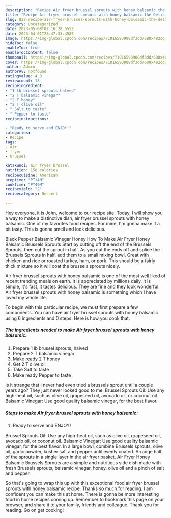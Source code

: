 ```yaml
---
description: "Recipe Air fryer brussel sprouts with honey balsamic the Delicious"
title: "Recipe Air fryer brussel sprouts with honey balsamic the Delicious"
slug: 822-recipe-air-fryer-brussel-sprouts-with-honey-balsamic-the-delicious
category: Uncategorized
date: 2023-05-08T02:16:28.555Z
date: 2023-04-01T23:47:33.458Z
image: https://img-global.cpcdn.com/recipes/71016593988df3dd/680x482cq70/air-fryer-brussel-sprouts-with-honey-balsamic-recipe-main-photo.jpg
hideToc: false
enableToc: true
enableTocContent: false
thumbnail: https://img-global.cpcdn.com/recipes/71016593988df3dd/680x482cq70/air-fryer-brussel-sprouts-with-honey-balsamic-recipe-main-photo.jpg
cover: https://img-global.cpcdn.com/recipes/71016593988df3dd/680x482cq70/air-fryer-brussel-sprouts-with-honey-balsamic-recipe-main-photo.jpg
author: Admin
authorAv: notfound
ratingvalue: 4.8
reviewcount: 18
recipeingredient:
- "1 lb brussel sprouts halved"
- "2 T balsamic vinegar"
- "2 T honey"
- "2 T olive oil"
- " Salt to taste"
- " Pepper to taste"
recipeinstructions:

- "Ready to serve and ENJOY!"
categories:
- Recipe
tags:
- air
- fryer
- brussel

katakunci: air fryer brussel 
nutrition: 158 calories
recipecuisine: American
preptime: "PT14M"
cooktime: "PT49M"
recipeyield: "2"
recipecategory: Dessert

---
```



Hey everyone, it is John, welcome to our recipe site. Today, I will show you a way to make a distinctive dish, air fryer brussel sprouts with honey balsamic. One of my favorites food recipes. For mine, I'm gonna make it a bit tasty. This is gonna smell and look delicious.

Black Pepper Balsamic Vinegar Honey How To Make Air Fryer Honey Balsamic Brussels Sprouts Start by cutting off the end of the Brussels Sprouts, then cut the sprout in half. As you cut the ends off and splice the Brussels Sprouts in half, add them to a small mixing bowl. Great with chicken and rice or roasted turkey, ham, or pork. This should be a fairly thick mixture so it will coat the brussels sprouts nicely.

Air fryer brussel sprouts with honey balsamic is one of the most well liked of recent trending meals on earth. It is appreciated by millions daily. It is simple, it's fast, it tastes delicious. They are fine and they look wonderful. Air fryer brussel sprouts with honey balsamic is something which I have loved my whole life.


To begin with this particular recipe, we must first prepare a few components. You can have air fryer brussel sprouts with honey balsamic using 6 ingredients and 0 steps. Here is how you cook that.

<!--inarticleads1-->

##### The ingredients needed to make Air fryer brussel sprouts with honey balsamic:

1. Prepare 1 lb brussel sprouts, halved
1. Prepare 2 T balsamic vinegar
1. Make ready 2 T honey
1. Get 2 T olive oil
1. Take  Salt to taste
1. Make ready  Pepper to taste


Is it strange that I never had even tried a brussels sprout until a couple years ago? They just never looked good to me. Brussel Sprouts Oil: Use any high-heat oil, such as olive oil, grapeseed oil, avocado oil, or coconut oil. Balsamic Vinegar: Use good quality balsamic vinegar, for the best flavor. 

<!--inarticleads2-->

##### Steps to make Air fryer brussel sprouts with honey balsamic:


1. Ready to serve and ENJOY!

Brussel Sprouts Oil: Use any high-heat oil, such as olive oil, grapeseed oil, avocado oil, or coconut oil. Balsamic Vinegar: Use good quality balsamic vinegar, for the best flavor. In a large bowl, combine Brussels sprouts, olive oil, garlic powder, kosher salt and pepper until evenly coated. Arrange half of the sprouts in a single layer in the air fryer basket. Air Fryer Honey Balsamic Brussels Sprouts are a simple and nutritious side dish made with fresh Brussels sprouts, balsamic vinegar, honey, olive oil and a pinch of salt and pepper. 

So that's going to wrap this up with this exceptional food air fryer brussel sprouts with honey balsamic recipe. Thanks so much for reading. I am confident you can make this at home. There is gonna be more interesting food in home recipes coming up. Remember to bookmark this page on your browser, and share it to your family, friends and colleague. Thank you for reading. Go on get cooking!
